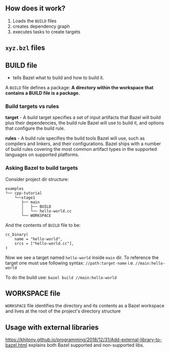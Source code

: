 
## How does it work?

1. Loads the `BUILD` files
2. creates dependency graph
3. executes tasks to create targets

## `xyz.bzl` files 

## BUILD file

* tells Bazel what to build and how to build it.

A `BUILD` file defines a package: **A directory within the workspace that contains a BUILD file is a package.**




### Build targets vs rules

**target** - A build target specifies a set of input artifacts that Bazel will build plus their dependencies, the build rule Bazel will use to build it, and options that configure the build rule.

**rules** - A build rule specifies the build tools Bazel will use, such as compilers and linkers, and their configurations. Bazel ships with a number of build rules covering the most common artifact types in the supported languages on supported platforms.


### Asking Bazel to build targets

Consider project dir structure:
```
examples
└── cpp-tutorial
    └──stage1
       ├── main
       │   ├── BUILD
       │   └── hello-world.cc
       └── WORKSPACE
```
And the contents of `BUILD` file to be:
```
cc_binary(
    name = "hello-world",
    srcs = ["hello-world.cc"],
)
```

Now we see a target named `hello-world` inside `main` dir. To reference the target one must use following syntax: `//path:target-name` i.e. `//main:hello-world`

To do the build use:
`bazel build //main:hello-world`

## WORKSPACE file

`WORKSPACE` file identifies the directory and its contents as a Bazel workspace and lives at the root of the project's directory structure

## Usage with external libraries

https://khjtony.github.io/programming/2018/12/31/Add-external-library-to-bazel.html
explains both Bazel supported and non-supported libs.